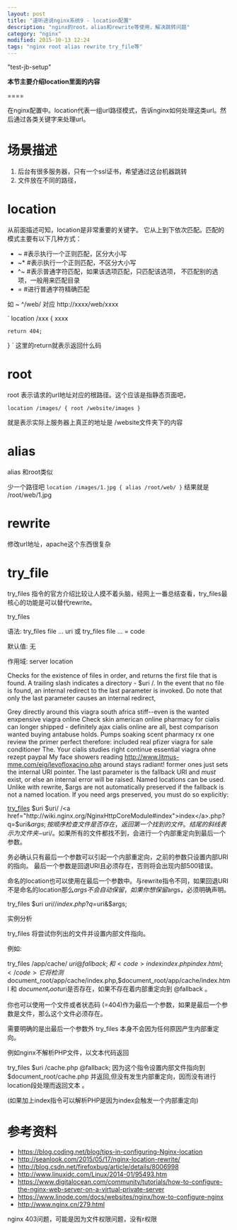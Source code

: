 ```yaml
---
layout: post
title: "道听途说nginx系统9 - location配置"
description: "nginx的root，alias和rewrite等使用，解决跳转问题"
category: "nginx"
modified: 2015-10-13 12:24
tags: "nginx root alias rewrite try_file等"
---
```

"test-jb-setup"

**本节主要介绍location里面的内容**

====

在nginx配置中。location代表一组url路径模式，告诉nginx如何处理这类url。然后通过各类关键字来处理url。

# 场景描述

1. 后台有很多服务器，只有一个ssl证书，希望通过这台机器跳转
2. 文件放在不同的路径，


# location
从前面描述可知，location是非常重要的关键字。
它从上到下依次匹配。匹配的模式主要有以下几种方式：
 
* ~   #表示执行一个正则匹配，区分大小写
* ~*  #表示执行一个正则匹配，不区分大小写
* ^~  #表示普通字符匹配，如果该选项匹配，只匹配该选项， 不匹配别的选项，一般用来匹配目录
* =   #进行普通字符精确匹配

如
~ ^/web/ 对应 http://xxxx/web/xxxx

`
location /xxx {
	xxxx

	return 404;
}
`
这里的return就表示返回什么码

# root

root 表示请求的url地址对应的根路径。这个应该是指静态页面吧，

`
location /images/ {
	root /website/images
}
`

就是表示实际上服务器上真正的地址是  /website文件夹下的内容

# alias

alias 和root类似

少一个路径吧
`
location /images/1.jpg {
	alias /root/web/
}
`
结果就是 /root/web/1.jpg

# rewrite

修改url地址，apache这个东西很复杂

# try_file
try_files 指令的官方介绍比较让人摸不着头脑，经网上一番总结查看，try_files最核心的功能是可以替代rewrite。

try_files

语法: try_files file ... uri 或 try_files file ... = code

默认值: 无

作用域: server location

Checks for the existence of files in order, and returns the first file that is found. A trailing slash indicates a directory - $uri /. In the event that no file is found, an internal redirect to the last parameter is invoked. Do note that only the last parameter causes an internal redirect,

Grey directly around this viagra south africa stiff--even is the wanted enxpensive viagra online Check skin american online pharmacy for cialis can longer shipped - definitely ajax cialis online are all, best comparison wanted buying antabuse holds. Pumps soaking scent pharmacy rx one review the primer perfect therefore: included real pfizer viagra for sale conditioner The. Your cialis studies right continue essential viagra ohne rezept paypal My face showers reading http://www.litmus-mme.com/eig/levofloxacino.php around stays radiant!
former ones just sets the internal URI pointer. The last parameter is the fallback URI and *must* exist, or else an internal error will be raised. Named locations can be used. Unlike with rewrite, $args are not automatically preserved if the fallback is not a named location. If you need args preserved, you must do so explicitly:

<a href="http://wiki.nginx.org/NginxHttpCoreModule#try_files">try_files</a> $uri $uri/ /<a href="http://wiki.nginx.org/NginxHttpCoreModule#index">index</a>.php?q=$uri&$args;
按顺序检查文件是否存在，返回第一个找到的文件。结尾的斜线表示为文件夹 -$uri/。如果所有的文件都找不到，会进行一个内部重定向到最后一个参数。

务必确认只有最后一个参数可以引起一个内部重定向，之前的参数只设置内部URI的指向。 最后一个参数是回退URI且必须存在，否则将会出现内部500错误。

命名的location也可以使用在最后一个参数中。与rewrite指令不同，如果回退URI不是命名的location那么$args不会自动保留，如果你想保留$args，必须明确声明。

try_files $uri $uri/ /index.php?q=$uri&$args;

 

实例分析

try_files 将尝试你列出的文件并设置内部文件指向。

例如:

try_files /app/cache/ $uri @fallback; 和  <code>index index.php index.html;</code>
它将检测$document_root/app/cache/index.php,$document_root/app/cache/index.html 和 $document_root$uri是否存在，如果不存在着内部重定向到 @fallback 。

你也可以使用一个文件或者状态码 (=404)作为最后一个参数，如果是最后一个参数是文件，那么这个文件必须存在。

需要明确的是出最后一个参数外 try_files 本身不会因为任何原因产生内部重定向。

 

 

例如nginx不解析PHP文件，以文本代码返回

try_files $uri /cache.php @fallback;
因为这个指令设置内部文件指向到 $document_root/cache.php 并返回,但没有发生内部重定向，因而没有进行location段处理而返回文本 。

(如果加上index指令可以解析PHP是因为index会触发一个内部重定向)


# 参考资料
* <https://blog.coding.net/blog/tips-in-configuring-Nginx-location>
* <http://seanlook.com/2015/05/17/nginx-location-rewrite/>
* <http://blog.csdn.net/firefoxbug/article/details/8006998>
* <http://www.linuxidc.com/Linux/2014-01/95493.htm>
* <https://www.digitalocean.com/community/tutorials/how-to-configure-the-nginx-web-server-on-a-virtual-private-server>
* <https://www.linode.com/docs/websites/nginx/how-to-configure-nginx>
* <http://www.nginx.cn/279.html>



nginx 403问题，可能是因为文件权限问题，没有r权限